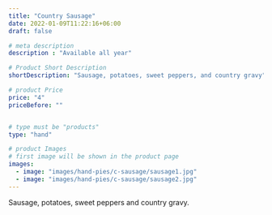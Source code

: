 ```yaml
---
title: "Country Sausage"
date: 2022-01-09T11:22:16+06:00
draft: false

# meta description
description : "Available all year"

# Product Short Description
shortDescription: "Sausage, potatoes, sweet peppers, and country gravy"

# product Price
price: "4"
priceBefore: ""


# type must be "products"
type: "hand"

# product Images
# first image will be shown in the product page
images:
  - image: "images/hand-pies/c-sausage/sausage1.jpg"
  - image: "images/hand-pies/c-sausage/sausage2.jpg"
---
```


Sausage, potatoes, sweet peppers and country gravy.